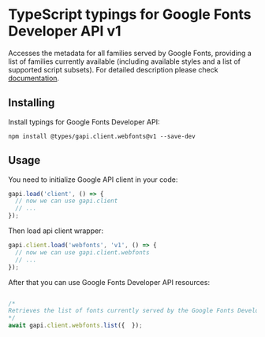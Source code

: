 # TypeScript typings for Google Fonts Developer API v1

Accesses the metadata for all families served by Google Fonts, providing a list of families currently available (including available styles and a list of supported script subsets).
For detailed description please check [documentation](https://developers.google.com/fonts/docs/developer_api).

## Installing

Install typings for Google Fonts Developer API:

```
npm install @types/gapi.client.webfonts@v1 --save-dev
```

## Usage

You need to initialize Google API client in your code:

```typescript
gapi.load('client', () => {
  // now we can use gapi.client
  // ...
});
```

Then load api client wrapper:

```typescript
gapi.client.load('webfonts', 'v1', () => {
  // now we can use gapi.client.webfonts
  // ...
});
```



After that you can use Google Fonts Developer API resources:

```typescript

/*
Retrieves the list of fonts currently served by the Google Fonts Developer API
*/
await gapi.client.webfonts.list({  });
```
